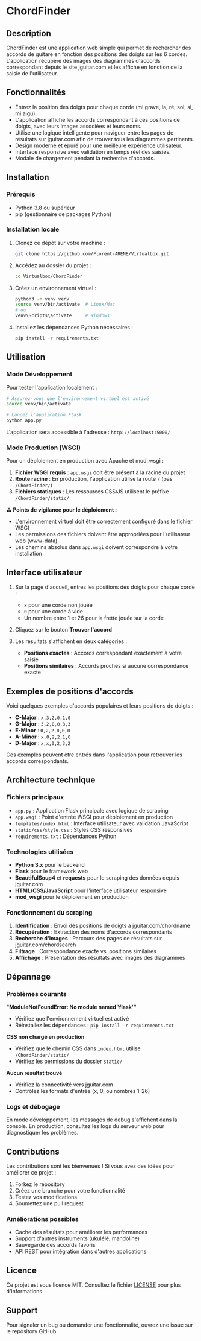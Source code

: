 # ChordFinder

## Description

ChordFinder est une application web simple qui permet de rechercher des accords de guitare en fonction des positions des doigts sur les 6 cordes. L'application récupère des images des diagrammes d'accords correspondant depuis le site jguitar.com et les affiche en fonction de la saisie de l'utilisateur.

## Fonctionnalités

- Entrez la position des doigts pour chaque corde (mi grave, la, ré, sol, si, mi aigu).
- L'application affiche les accords correspondant à ces positions de doigts, avec leurs images associées et leurs noms.
- Utilise une logique intelligente pour naviguer entre les pages de résultats sur jguitar.com afin de trouver tous les diagrammes pertinents.
- Design moderne et épuré pour une meilleure expérience utilisateur.
- Interface responsive avec validation en temps réel des saisies.
- Modale de chargement pendant la recherche d'accords.

## Installation

### Prérequis
- Python 3.8 ou supérieur
- pip (gestionnaire de packages Python)

### Installation locale

1. Clonez ce dépôt sur votre machine :
   ```bash
   git clone https://github.com/Florent-ARENE/Virtualbox.git
   ```

2. Accédez au dossier du projet :
   ```bash
   cd Virtualbox/ChordFinder
   ```

3. Créez un environnement virtuel :
   ```bash
   python3 -m venv venv
   source venv/bin/activate  # Linux/Mac
   # ou
   venv\Scripts\activate     # Windows
   ```

4. Installez les dépendances Python nécessaires :
   ```bash
   pip install -r requirements.txt
   ```

## Utilisation

### Mode Développement

Pour tester l'application localement :

```bash
# Assurez-vous que l'environnement virtuel est activé
source venv/bin/activate

# Lancez l'application Flask
python app.py
```

L'application sera accessible à l'adresse : `http://localhost:5000/`

### Mode Production (WSGI)

Pour un déploiement en production avec Apache et mod_wsgi :

1. **Fichier WSGI requis** : `app.wsgi` doit être présent à la racine du projet
2. **Route racine** : En production, l'application utilise la route `/` (pas `/ChordFinder/`)
3. **Fichiers statiques** : Les ressources CSS/JS utilisent le préfixe `/ChordFinder/static/`

**⚠️ Points de vigilance pour le déploiement :**

- L'environnement virtuel doit être correctement configuré dans le fichier WSGI
- Les permissions des fichiers doivent être appropriées pour l'utilisateur web (www-data)
- Les chemins absolus dans `app.wsgi` doivent correspondre à votre installation

## Interface utilisateur

1. Sur la page d'accueil, entrez les positions des doigts pour chaque corde :
   - `x` pour une corde non jouée
   - `0` pour une corde à vide
   - Un nombre entre 1 et 26 pour la frette jouée sur la corde

2. Cliquez sur le bouton **Trouver l'accord**

3. Les résultats s'affichent en deux catégories :
   - **Positions exactes** : Accords correspondant exactement à votre saisie
   - **Positions similaires** : Accords proches si aucune correspondance exacte

## Exemples de positions d'accords

Voici quelques exemples d'accords populaires et leurs positions de doigts :

- **C-Major** : `x,3,2,0,1,0`
- **G-Major** : `3,2,0,0,3,3`
- **E-Minor** : `0,2,2,0,0,0`
- **A-Minor** : `x,0,2,2,1,0`
- **D-Major** : `x,x,0,2,3,2`

Ces exemples peuvent être entrés dans l'application pour retrouver les accords correspondants.

## Architecture technique

### Fichiers principaux

- `app.py` : Application Flask principale avec logique de scraping
- `app.wsgi` : Point d'entrée WSGI pour déploiement en production
- `templates/index.html` : Interface utilisateur avec validation JavaScript
- `static/css/style.css` : Styles CSS responsives
- `requirements.txt` : Dépendances Python

### Technologies utilisées

- **Python 3.x** pour le backend
- **Flask** pour le framework web
- **BeautifulSoup4** et **requests** pour le scraping des données depuis jguitar.com
- **HTML/CSS/JavaScript** pour l'interface utilisateur responsive
- **mod_wsgi** pour le déploiement en production

### Fonctionnement du scraping

1. **Identification** : Envoi des positions de doigts à jguitar.com/chordname
2. **Récupération** : Extraction des noms d'accords correspondants
3. **Recherche d'images** : Parcours des pages de résultats sur jguitar.com/chordsearch
4. **Filtrage** : Correspondance exacte vs. positions similaires
5. **Affichage** : Présentation des résultats avec images des diagrammes

## Dépannage

### Problèmes courants

**"ModuleNotFoundError: No module named 'flask'"**
- Vérifiez que l'environnement virtuel est activé
- Réinstallez les dépendances : `pip install -r requirements.txt`

**CSS non chargé en production**
- Vérifiez que le chemin CSS dans `index.html` utilise `/ChordFinder/static/`
- Vérifiez les permissions du dossier `static/`

**Aucun résultat trouvé**
- Vérifiez la connectivité vers jguitar.com
- Contrôlez les formats d'entrée (x, 0, ou nombres 1-26)

### Logs et débogage

En mode développement, les messages de debug s'affichent dans la console.
En production, consultez les logs du serveur web pour diagnostiquer les problèmes.

## Contributions

Les contributions sont les bienvenues ! Si vous avez des idées pour améliorer ce projet :

1. Forkez le repository
2. Créez une branche pour votre fonctionnalité
3. Testez vos modifications
4. Soumettez une pull request

### Améliorations possibles

- Cache des résultats pour améliorer les performances
- Support d'autres instruments (ukulélé, mandoline)
- Sauvegarde des accords favoris
- API REST pour intégration dans d'autres applications

## Licence

Ce projet est sous licence MIT. Consultez le fichier [LICENSE](LICENSE) pour plus d'informations.

## Support

Pour signaler un bug ou demander une fonctionnalité, ouvrez une issue sur le repository GitHub.